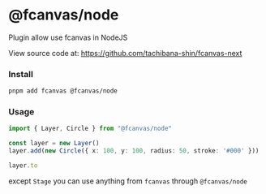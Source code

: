 # @fcanvas/node

Plugin allow use fcanvas in NodeJS

View source code at: https://github.com/tachibana-shin/fcanvas-next

### Install
```bash
pnpm add fcanvas @fcanvas/node
```

### Usage
```ts
import { Layer, Circle } from "@fcanvas/node"

const layer = new Layer()
layer.add(new Circle({ x: 100, y: 100, radius: 50, stroke: '#000' }))

layer.to
```

except `Stage` you can use anything from `fcanvas` through `@fcanvas/node`
